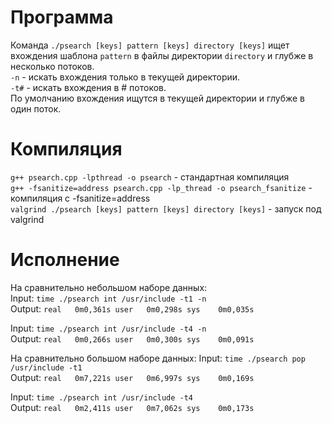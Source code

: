 Программа
============
Команда `./psearch [keys] pattern [keys] directory [keys]` ищет вхождения шаблона `pattern` в файлы директории `directory` и глубже в несколько потоков.  
`-n` - искать вхождения только в текущей директории.  
`-t#` - искать вхождения в # потоков.  
По умолчанию вхождения ищутся в текущей директории и глубже в один поток.  

Компиляция
============
`g++ psearch.cpp -lpthread -o psearch` - стандартная компиляция  
`g++ -fsanitize=address psearch.cpp -lp_thread -o psearch_fsanitize` - компиляция с -fsanitize=address  
`valgrind ./psearch [keys] pattern [keys] directory [keys]` - запуск под valgrind  

Исполнение
===========
На сравнительно небольшом наборе данных:  
Input: `time ./psearch int /usr/include -t1 -n`  
Output: `real	0m0,361s user	0m0,298s sys	0m0,035s`  

Input: `time ./psearch int /usr/include -t4 -n`  
Output: `real	0m0,266s user	0m0,300s sys	0m0,091s`  

На сравнительно большом наборе данных:
Input: `time ./psearch pop /usr/include -t1`  
Output: `real	0m7,221s user	0m6,997s sys	0m0,169s`

Input: `time ./psearch int /usr/include -t4`  
Output: `real	0m2,411s user	0m7,062s sys	0m0,173s`
